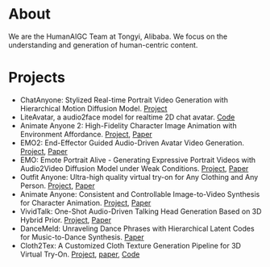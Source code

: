 # About
We are the HumanAIGC Team at Tongyi, Alibaba. We focus on the understanding and generation of human-centric content.

# Projects 
- ChatAnyone: Stylized Real-time Portrait Video Generation with Hierarchical Motion Diffusion Model. [Project](https://humanaigc.github.io/chat-anyone/)
- LiteAvatar, a audio2face model for realtime 2D chat avatar. [Code](https://github.com/HumanAIGC/lite-avatar)
- Animate Anyone 2: High-Fidelity Character Image Animation with Environment Affordance. [Project](https://humanaigc.github.io/animate-anyone-2/), [Paper](https://arxiv.org/pdf/2502.06145)
- EMO2: End-Effector Guided Audio-Driven Avatar Video Generation. [Project](https://humanaigc.github.io/emote-portrait-alive-2/), [Paper](https://arxiv.org/abs/2501.10687)
- EMO: Emote Portrait Alive - Generating Expressive Portrait Videos with Audio2Video Diffusion Model under Weak Conditions. [Project](https://humanaigc.github.io/emote-portrait-alive/), [Paper](https://arxiv.org/abs/2402.17485)
- Outfit Anyone: Ultra-high quality virtual try-on for Any Clothing and Any Person. [Project](https://humanaigc.github.io/outfit-anyone/), [Paper](https://arxiv.org/pdf/2407.16224)
- Animate Anyone: Consistent and Controllable Image-to-Video Synthesis for Character Animation. [Project](https://humanaigc.github.io/animate-anyone/), [Paper](https://arxiv.org/pdf/2311.17117)
- VividTalk: One-Shot Audio-Driven Talking Head Generation Based on 3D Hybrid Prior. [Project](https://humanaigc.github.io/vivid-talk/), [Paper](https://arxiv.org/pdf/2312.01841)
- DanceMeld: Unraveling Dance Phrases with Hierarchical Latent Codes for Music-to-Dance Synthesis. [Paper](https://arxiv.org/abs/2401.10242)
- Cloth2Tex: A Customized Cloth Texture Generation Pipeline for 3D Virtual Try-On. [Project](https://tomguluson92.github.io/projects/cloth2tex/), [paper](https://arxiv.org/abs/2308.04288), [Code](https://github.com/HumanAIGC/Cloth2Tex)
